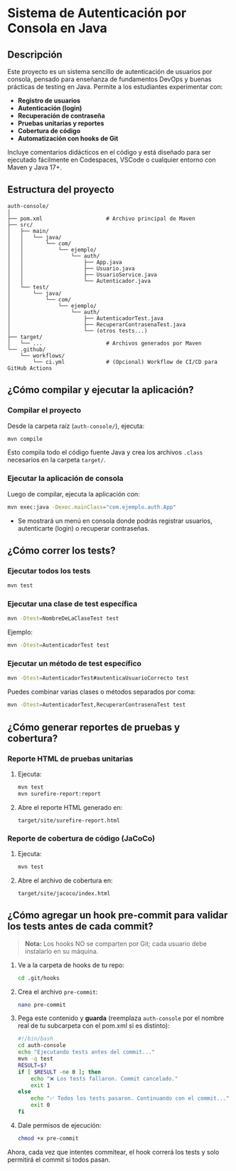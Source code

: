 # Sistema de Autenticación por Consola en Java

## Descripción

Este proyecto es un sistema sencillo de autenticación de usuarios por consola, pensado para enseñanza de fundamentos DevOps y buenas prácticas de testing en Java. Permite a los estudiantes experimentar con:

- **Registro de usuarios**
- **Autenticación (login)**
- **Recuperación de contraseña**
- **Pruebas unitarias y reportes**
- **Cobertura de código**
- **Automatización con hooks de Git**

Incluye comentarios didácticos en el código y está diseñado para ser ejecutado fácilmente en Codespaces, VSCode o cualquier entorno con Maven y Java 17+.

## Estructura del proyecto

```plaintext
auth-console/
│
├── pom.xml                    # Archivo principal de Maven
├── src/
│   ├── main/
│   │   └── java/
│   │       └── com/
│   │           └── ejemplo/
│   │               └── auth/
│   │                   ├── App.java
│   │                   ├── Usuario.java
│   │                   ├── UsuarioService.java
│   │                   └── Autenticador.java
│   └── test/
│       └── java/
│           └── com/
│               └── ejemplo/
│                   └── auth/
│                       ├── AutenticadorTest.java
│                       ├── RecuperarContrasenaTest.java
│                       └── (otros tests...)
├── target/
│   └── ...                    # Archivos generados por Maven
└── .github/
    └── workflows/
        └── ci.yml             # (Opcional) Workflow de CI/CD para GitHub Actions
```

## ¿Cómo compilar y ejecutar la aplicación?

### **Compilar el proyecto**

Desde la carpeta raíz (`auth-console/`), ejecuta:

```bash
mvn compile
```

Esto compila todo el código fuente Java y crea los archivos `.class` necesarios en la carpeta `target/`.

### **Ejecutar la aplicación de consola**

Luego de compilar, ejecuta la aplicación con:

```bash
mvn exec:java -Dexec.mainClass="com.ejemplo.auth.App"
```

* Se mostrará un menú en consola donde podrás registrar usuarios, autenticarte (login) o recuperar contraseñas.

## ¿Cómo correr los tests?

### **Ejecutar todos los tests**

```bash
mvn test
```

### **Ejecutar una clase de test específica**

```bash
mvn -Dtest=NombreDeLaClaseTest test
```

Ejemplo:

```bash
mvn -Dtest=AutenticadorTest test
```

### **Ejecutar un método de test específico**

```bash
mvn -Dtest=AutenticadorTest#autenticaUsuarioCorrecto test
```

Puedes combinar varias clases o métodos separados por coma:

```bash
mvn -Dtest=AutenticadorTest,RecuperarContrasenaTest test
```

## ¿Cómo generar reportes de pruebas y cobertura?

### **Reporte HTML de pruebas unitarias**

1. Ejecuta:

   ```bash
   mvn test
   mvn surefire-report:report
   ```

2. Abre el reporte HTML generado en:

   ```
   target/site/surefire-report.html
   ```

### **Reporte de cobertura de código (JaCoCo)**

1. Ejecuta:

   ```bash
   mvn test
   ```

2. Abre el archivo de cobertura en:

   ```
   target/site/jacoco/index.html
   ```

## ¿Cómo agregar un hook pre-commit para validar los tests antes de cada commit?

> **Nota:** Los hooks NO se comparten por Git; cada usuario debe instalarlo en su máquina.

1. Ve a la carpeta de hooks de tu repo:

   ```bash
   cd .git/hooks
   ```

2. Crea el archivo `pre-commit`:

   ```bash
   nano pre-commit
   ```

3. Pega este contenido y **guarda** (reemplaza `auth-console` por el nombre real de tu subcarpeta con el pom.xml si es distinto):

   ```bash
   #!/bin/bash
   cd auth-console
   echo "Ejecutando tests antes del commit..."
   mvn -q test
   RESULT=$?
   if [ $RESULT -ne 0 ]; then
       echo "❌ Los tests fallaron. Commit cancelado."
       exit 1
   else
       echo "✅ Todos los tests pasaron. Continuando con el commit..."
       exit 0
   fi
   ```

4. Dale permisos de ejecución:

   ```bash
   chmod +x pre-commit
   ```

Ahora, cada vez que intentes commitear, el hook correrá los tests y solo permitirá el commit si todos pasan.
